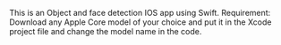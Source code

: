 This is an Object and face detection IOS app using Swift.
Requirement:
Download any Apple Core model of your choice and put it in the Xcode project file and change the model name in the code.
